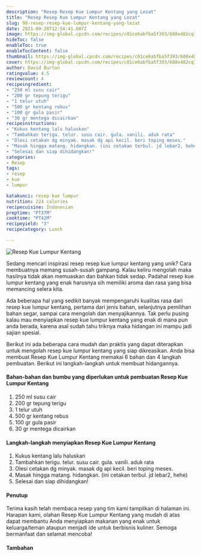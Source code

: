 ```yaml
---
description: "Resep Resep Kue Lumpur Kentang yang Lezat"
title: "Resep Resep Kue Lumpur Kentang yang Lezat"
slug: 98-resep-resep-kue-lumpur-kentang-yang-lezat
date: 2021-09-28T12:54:41.607Z
image: https://img-global.cpcdn.com/recipes/c01ce6abfba5f393/680x482cq70/resep-kue-lumpur-kentang-foto-resep-utama.jpg
hideToc: false
enableToc: true
enableTocContent: false
thumbnail: https://img-global.cpcdn.com/recipes/c01ce6abfba5f393/680x482cq70/resep-kue-lumpur-kentang-foto-resep-utama.jpg
cover: https://img-global.cpcdn.com/recipes/c01ce6abfba5f393/680x482cq70/resep-kue-lumpur-kentang-foto-resep-utama.jpg
author: David Burton
ratingvalue: 4.5
reviewcount: 4
recipeingredient:
- "250 ml susu cair"
- "200 gr tepung terigu"
- "1 telur utuh"
- "500 gr kentang rebus"
- "100 gr gula pasir"
- "30 gr mentega dicairkan"
recipeinstructions:
- "Kukus kentang lalu haluskan"
- "Tambahkan terigu. telur. susu cair. gula. vanili. aduk rata"
- "Olesi cetakan dg minyak. masak dg api kecil. beri toping meses."
- "Masak hingga matang. hidangkan. (ini cetakan terbul. jd lebar2, hehe)"
- "Selesai dan siap dihidangkan!"
categories:
- Resep
tags:
- resep
- kue
- lumpur

katakunci: resep kue lumpur 
nutrition: 224 calories
recipecuisine: Indonesian
preptime: "PT37M"
cooktime: "PT42M"
recipeyield: "3"
recipecategory: Lunch

---
```



![Resep Kue Lumpur Kentang](https://img-global.cpcdn.com/recipes/c01ce6abfba5f393/680x482cq70/resep-kue-lumpur-kentang-foto-resep-utama.jpg)

Sedang mencari inspirasi resep resep kue lumpur kentang yang unik? Cara membuatnya memang susah-susah gampang. Kalau keliru mengolah maka hasilnya tidak akan memuaskan dan bahkan tidak sedap. Padahal resep kue lumpur kentang yang enak harusnya sih memiliki aroma dan rasa yang bisa memancing selera kita.

Ada beberapa hal yang sedikit banyak mempengaruhi kualitas rasa dari resep kue lumpur kentang, pertama dari jenis bahan, selanjutnya pemilihan bahan segar, sampai cara mengolah dan menyajikannya. Tak perlu pusing kalau mau menyiapkan resep kue lumpur kentang yang enak di mana pun anda berada, karena asal sudah tahu triknya maka hidangan ini mampu jadi sajian spesial.



Berikut ini ada beberapa cara mudah dan praktis yang dapat diterapkan untuk mengolah resep kue lumpur kentang yang siap dikreasikan. Anda bisa membuat Resep Kue Lumpur Kentang memakai 6 bahan dan 4 langkah pembuatan. Berikut ini langkah-langkah untuk membuat hidangannya.

<!--inarticleads1-->

#### Bahan-bahan dan bumbu yang diperlukan untuk pembuatan Resep Kue Lumpur Kentang

1. 250 ml susu cair
1. 200 gr tepung terigu
1. 1 telur utuh
1. 500 gr kentang rebus
1. 100 gr gula pasir
1. 30 gr mentega dicairkan

<!--inarticleads2-->

#### Langkah-langkah menyiapkan Resep Kue Lumpur Kentang

1. Kukus kentang lalu haluskan
1. Tambahkan terigu. telur. susu cair. gula. vanili. aduk rata
1. Olesi cetakan dg minyak. masak dg api kecil. beri toping meses.
1. Masak hingga matang. hidangkan. (ini cetakan terbul. jd lebar2, hehe)
1. Selesai dan siap dihidangkan!

#### Penutup

Terima kasih telah membaca resep yang tim kami tampilkan di halaman ini. Harapan kami, olahan Resep Kue Lumpur Kentang yang mudah di atas dapat membantu Anda menyiapkan makanan yang enak untuk keluarga/teman ataupun menjadi ide untuk berbisnis kuliner. Semoga bermanfaat dan selamat mencoba!

#### Tambahan



